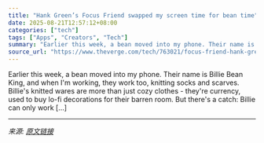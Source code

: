 ```yaml
---
title: "Hank Green’s Focus Friend swapped my screen time for bean time"
date: 2025-08-21T12:57:12+08:00
categories: ["tech"]
tags: ["Apps", "Creators", "Tech"]
summary: "Earlier this week, a bean moved into my phone. Their name is Billie Bean King, and when I'm working, they work too, knitting socks and scarves. Billie's knitted wares are more than just cozy clothes -"
source_url: "https://www.theverge.com/tech/763021/focus-friend-hank-green-app-store-ios-android"
---
```


Earlier this week, a bean moved into my phone. Their name is Billie Bean King, and when I'm working, they work too, knitting socks and scarves. Billie's knitted wares are more than just cozy clothes - they're currency, used to buy lo-fi decorations for their barren room. But there's a catch: Billie can only work [&#8230;]

---

*来源: [原文链接](https://www.theverge.com/tech/763021/focus-friend-hank-green-app-store-ios-android)*
